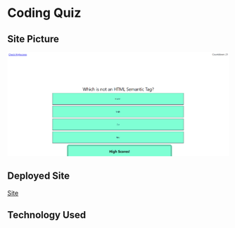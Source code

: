 # Coding Quiz

## Site Picture
![SitePicture](codingquiz.png)

## Deployed Site
[Site](https://markosanchez800.github.io/coding-quiz/)

## Technology Used